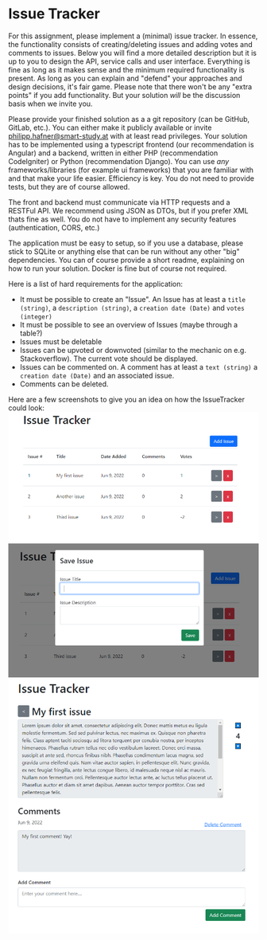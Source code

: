 # Issue Tracker

For this assignment, please implement a (minimal) issue tracker. In essence, the functionality consists of creating/deleting issues and adding votes and comments to issues.
Below you will find a more detailed description but it is up to you to design the API, service calls and user interface. Everything is fine as long as it makes sense
and the minimum required functionality is present. As long as you can explain and "defend" your approaches and design decisions, it's fair game. Please note that there won't be any
"extra points" if you add functionality. But your solution _will_ be the discussion basis when we invite you.


Please provide your finished solution as a a git repository (can be GitHub, GitLab, etc.). You can either make it publicly available or invite philipp.hafner@smart-study.at with at least read privileges.
Your solution has to be implemented using a typescript frontend (our recommendation is Angular) and a backend, written in either PHP (recommendation CodeIgniter) or Python (recommendation Django).
You can use _any_ frameworks/libraries (for example ui frameworks) that you are familiar with and that make your life easier. Efficiency is key. You do not need to provide tests, but they are of course allowed.

The front and backend must communicate via HTTP requests and a RESTFul API. We recommend using JSON as DTOs, but if you prefer XML thats fine as well. You do not have to implement any security features (authentication, CORS, etc.)

The application must be easy to setup, so if you use a database, please stick to SQLite or anything else that can be run without any other "big" dependencies. You can of course provide a short readme, explaining on how to run your solution. 
Docker is fine but of course not required.

Here is a list of hard requirements for the application:

 - It must be possible to create an "Issue". An Issue has at least a `title (string)`, a `description (string)`, a `creation date (Date)` and `votes (integer)`
 - It must be possible to see an overview of Issues (maybe through a table?)
 - Issues must be deletable
 - Issues can be upvoted or downvoted (similar to the mechanic on e.g. Stackoverflow). The current vote should be displayed. 
 - Issues can be commented on. A comment has at least a `text (string)` a `creation date (Date)` and an associated issue.
 - Comments can be deleted.


Here are a few screenshots to give you an idea on how the IssueTracker could look:
![Overview](1.png)
![Add Issue](2.png)
![Issue Detail](3.png)



